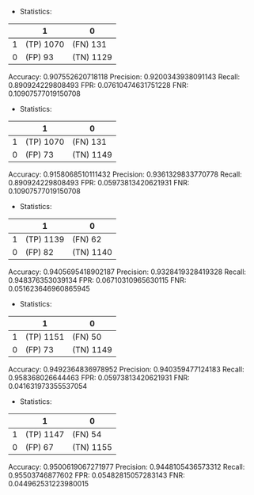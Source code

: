 * Statistics: 

|          |    1     |    0     |
|----------|----------|----------|
|    1     |(TP) 1070 | (FN) 131 |
|    0     | (FP) 93  |(TN) 1129 |
Accuracy: 0.907552620718118
Precision: 0.9200343938091143
Recall: 0.890924229808493
FPR: 0.07610474631751228
FNR: 0.10907577019150708
* Statistics: 

|          |    1     |    0     |
|----------|----------|----------|
|    1     |(TP) 1070 | (FN) 131 |
|    0     | (FP) 73  |(TN) 1149 |
Accuracy: 0.9158068510111432
Precision: 0.9361329833770778
Recall: 0.890924229808493
FPR: 0.05973813420621931
FNR: 0.10907577019150708
* Statistics: 

|          |    1     |    0     |
|----------|----------|----------|
|    1     |(TP) 1139 | (FN) 62  |
|    0     | (FP) 82  |(TN) 1140 |
Accuracy: 0.9405695418902187
Precision: 0.9328419328419328
Recall: 0.948376353039134
FPR: 0.06710310965630115
FNR: 0.051623646960865945
* Statistics: 

|          |    1     |    0     |
|----------|----------|----------|
|    1     |(TP) 1151 | (FN) 50  |
|    0     | (FP) 73  |(TN) 1149 |
Accuracy: 0.9492364836978952
Precision: 0.940359477124183
Recall: 0.958368026644463
FPR: 0.05973813420621931
FNR: 0.041631973355537054
* Statistics: 

|          |    1     |    0     |
|----------|----------|----------|
|    1     |(TP) 1147 | (FN) 54  |
|    0     | (FP) 67  |(TN) 1155 |
Accuracy: 0.9500619067271977
Precision: 0.9448105436573312
Recall: 0.95503746877602
FPR: 0.05482815057283143
FNR: 0.044962531223980015